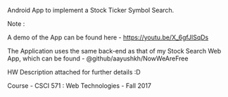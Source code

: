 Android App to implement a Stock Ticker Symbol Search. 

Note :

A demo of the App can be found here - 
https://youtu.be/X_6gfJlSqDs

The Application uses the same back-end as that of my Stock Search Web App, which can be found - 
@github/aayushkh/NowWeAreFree

HW Description attached for further details :D 

Course - CSCI 571 : Web Technologies - Fall 2017
